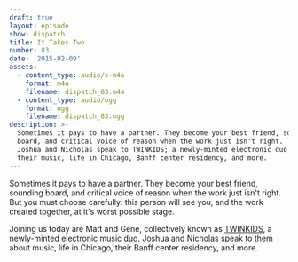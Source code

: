 ```yaml
---
draft: true
layout: episode
show: dispatch
title: It Takes Two
number: 83
date: '2015-02-09'
assets:
  - content_type: audio/x-m4a
    format: m4a
    filename: dispatch_83.m4a
  - content_type: audio/ogg
    format: ogg
    filename: dispatch_83.ogg
description: >-
  Sometimes it pays to have a partner. They become your best friend, sounding
  board, and critical voice of reason when the work just isn't right. This week,
  Joshua and Nicholas speak to TWINKIDS; a newly-minted electronic duo about
  their music, life in Chicago, Banff center residency, and more.
---
```

Sometimes it pays to have a partner. They become your best friend, sounding board, and critical voice of reason when the work just isn't right. But you must choose carefully: this person will see you, and the work created together, at it's worst possible stage.

Joining us today are Matt and Gene, collectively known as [TWINKIDS](https://www.facebook.com/officialtwinkids), a newly-minted electronic music duo. Joshua and Nicholas speak to them about music, life in Chicago, their Banff center residency, and more.